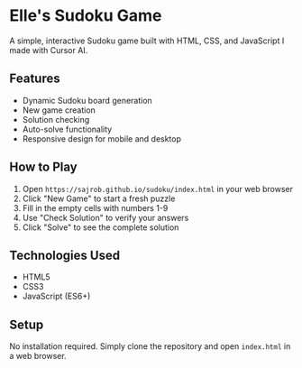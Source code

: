 # Elle's Sudoku Game

A simple, interactive Sudoku game built with HTML, CSS, and JavaScript I made with Cursor AI.

## Features

- Dynamic Sudoku board generation
- New game creation
- Solution checking
- Auto-solve functionality
- Responsive design for mobile and desktop

## How to Play

1. Open `https://sajrob.github.io/sudoku/index.html` in your web browser
2. Click "New Game" to start a fresh puzzle
3. Fill in the empty cells with numbers 1-9
4. Use "Check Solution" to verify your answers
5. Click "Solve" to see the complete solution

## Technologies Used

- HTML5
- CSS3
- JavaScript (ES6+)

## Setup

No installation required. Simply clone the repository and open `index.html` in a web browser.
